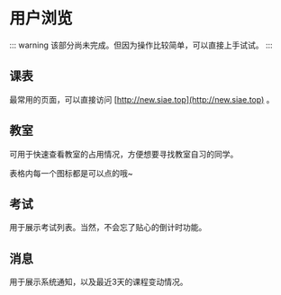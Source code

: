 # 用户浏览

::: warning
该部分尚未完成。但因为操作比较简单，可以直接上手试试。
:::

## 课表

最常用的页面，可以直接访问 [http://new.siae.top](http://new.siae.top) 。

## 教室

可用于快速查看教室的占用情况，方便想要寻找教室自习的同学。

表格内每一个图标都是可以点的哦~

## 考试

用于展示考试列表。当然，不会忘了贴心的倒计时功能。

## 消息

用于展示系统通知，以及最近3天的课程变动情况。